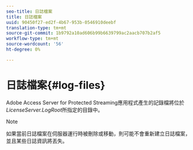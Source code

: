 ```yaml
---
seo-title: 日誌檔案
title: 日誌檔案
uuid: 90450f27-ed2f-4b67-953b-0546910deebf
translation-type: tm+mt
source-git-commit: 1b9792a10ad606b99b6639799ac2aacb707b2af5
workflow-type: tm+mt
source-wordcount: '56'
ht-degree: 0%

---
```



# 日誌檔案{#log-files}

Adobe Access Server for Protected Streaming應用程式產生的記錄檔將位於&#x200B;*LicenseServer.LogRoot*&#x200B;所指定的目錄中。

>[!NOTE]
>
>如果當前日誌檔案在伺服器運行時被刪除或移動，則可能不會重新建立日誌檔案，並且某些日誌資訊將丟失。

